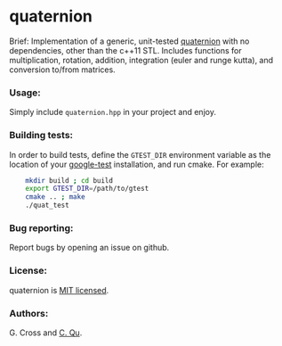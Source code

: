 quaternion
==========

Brief: Implementation of a generic, unit-tested [quaternion](http://en.wikipedia.org/wiki/Quaternion) with no dependencies, other than the c++11 STL. Includes functions for multiplication, rotation, addition, integration (euler and runge kutta), and conversion to/from matrices.

### Usage:

Simply include `quaternion.hpp` in your project and enjoy.

### Building tests:

In order to build tests, define the `GTEST_DIR` environment variable as the location of your [google-test](https://code.google.com/p/googletest/) installation, and run cmake. For example:

```bash
    mkdir build ; cd build
    export GTEST_DIR=/path/to/gtest
    cmake .. ; make
    ./quat_test
```

### Bug reporting:

Report bugs by opening an issue on github.

### License:

quaternion is [MIT licensed](http://opensource.org/licenses/MIT).

### Authors:

G. Cross and [C. Qu](https://github.com/versatran01).
